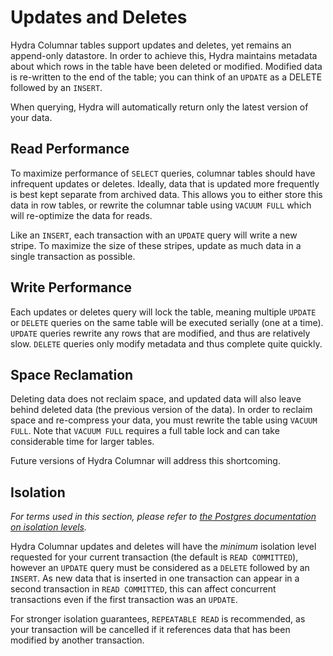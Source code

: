 # Updates and Deletes

Hydra Columnar tables support updates and deletes, yet remains an append-only datastore. In order to achieve this,
Hydra maintains metadata about which rows in the table have been deleted or modified. Modified data is re-written
to the end of the table; you can think of an `UPDATE` as a DELETE followed by an `INSERT`.

When querying, Hydra will automatically return only the latest version of your data.

## Read Performance

To maximize performance of `SELECT` queries, columnar tables should have infrequent updates or deletes. Ideally, data that
is updated more frequently is best kept separate from archived data. This allows you to either store this data in row
tables, or rewrite the columnar table using `VACUUM FULL` which will re-optimize the data for reads.

Like an `INSERT`, each transaction with an `UPDATE` query will write a new stripe. To maximize the size of these stripes,
update as much data in a single transaction as possible.

## Write Performance

Each updates or deletes query will lock the table, meaning multiple `UPDATE` or `DELETE` queries on the same table will be
executed serially (one at a time). `UPDATE` queries rewrite any rows that are modified, and thus are relatively slow.
`DELETE` queries only modify metadata and thus complete quite quickly.

## Space Reclamation

Deleting data does not reclaim space, and updated data will also leave behind deleted data (the previous version of the
data). In order to reclaim space and re-compress your data, you must rewrite the table using `VACUUM FULL`. Note that
`VACUUM FULL` requires a full table lock and can take considerable time for larger tables.

Future versions of Hydra Columnar will address this shortcoming.

## Isolation

_For terms used in this section, please refer to [the Postgres documentation on isolation levels][tx-iso]._

[tx-iso]: https://www.postgresql.org/docs/current/transaction-iso.html

Hydra Columnar updates and deletes will have the _minimum_ isolation level requested for your current transaction
(the default is `READ COMMITTED`), however an `UPDATE` query must be considered as a `DELETE` followed by an `INSERT`.
As new data that is inserted in one transaction can appear in a second transaction in `READ COMMITTED`, this can affect
concurrent transactions even if the first transaction was an `UPDATE`.

For stronger isolation guarantees, `REPEATABLE READ` is recommended, as your transaction will be cancelled
if it references data that has been modified by another transaction.

